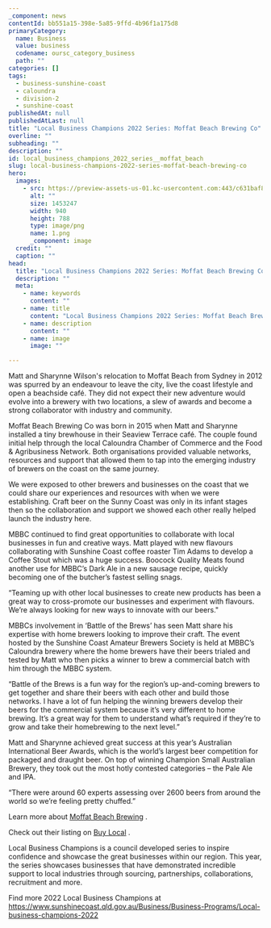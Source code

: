 ```yaml
---
_component: news
contentId: bb551a15-398e-5a85-9ffd-4b96f1a175d8
primaryCategory:
  name: Business
  value: business
  codename: oursc_category_business
  path: ""
categories: []
tags:
  - business-sunshine-coast
  - caloundra
  - division-2
  - sunshine-coast
publishedAt: null
publishedAtLast: null
title: "Local Business Champions 2022 Series: Moffat Beach Brewing Co"
overline: ""
subheading: ""
description: ""
id: local_business_champions_2022_series__moffat_beach
slug: local-business-champions-2022-series-moffat-beach-brewing-co
hero:
  images:
    - src: https://preview-assets-us-01.kc-usercontent.com:443/c631baf8-1b46-001f-580c-d0001b68b4a8/902cc893-4daf-40a7-b190-3fee5e6c38fb/1.png
      alt: ""
      size: 1453247
      width: 940
      height: 788
      type: image/png
      name: 1.png
      _component: image
  credit: ""
  caption: ""
head:
  title: "Local Business Champions 2022 Series: Moffat Beach Brewing Co"
  description: ""
  meta:
    - name: keywords
      content: ""
    - name: title
      content: "Local Business Champions 2022 Series: Moffat Beach Brewing Co"
    - name: description
      content: ""
    - name: image
      image: ""

---
```

Matt and Sharynne Wilson's relocation to Moffat Beach from Sydney in 2012 was spurred by an endeavour to leave the city, live the coast lifestyle and open a beachside café. They did not expect their new adventure would evolve into a brewery with two locations, a slew of awards and become a strong collaborator with industry and community.

Moffat Beach Brewing Co was born in 2015 when Matt and Sharynne installed a tiny brewhouse in their Seaview Terrace café. The couple found initial help through the local Caloundra Chamber of Commerce and the Food & Agribusiness Network. Both organisations provided valuable networks, resources and support that allowed them to tap into the emerging industry of brewers on the coast on the same journey.

We were exposed to other brewers and businesses on the coast that we could share our experiences and resources with when we were establishing. Craft beer on the Sunny Coast was only in its infant stages then so the collaboration and support we showed each other really helped launch the industry here.

MBBC continued to find great opportunities to collaborate with local businesses in fun and creative ways. Matt played with new flavours collaborating with Sunshine Coast coffee roaster Tim Adams to develop a Coffee Stout which was a huge success. Boocock Quality Meats found another use for MBBC’s Dark Ale in a new sausage recipe, quickly becoming one of the butcher’s fastest selling snags.

“Teaming up with other local businesses to create new products has been a great way to cross-promote our businesses and experiment with flavours. We’re always looking for new ways to innovate with our beers."

MBBCs involvement in ‘Battle of the Brews’ has seen Matt share his expertise with home brewers looking to improve their craft. The event hosted by the Sunshine Coast Amateur Brewers Society is held at MBBC’s Caloundra brewery where the home brewers have their beers trialed and tested by Matt who then picks a winner to brew a commercial batch with him through the MBBC system.

“Battle of the Brews is a fun way for the region’s up-and-coming brewers to get together and share their beers with each other and build those networks. I have a lot of fun helping the winning brewers develop their beers for the commercial system because it’s very different to home brewing. It’s a great way for them to understand what’s required if they’re to grow and take their homebrewing to the next level.”

Matt and Sharynne achieved great success at this year’s Australian International Beer Awards, which is the world’s largest beer competition for packaged and draught beer. On top of winning Champion Small Australian Brewery, they took out the most hotly contested categories – the Pale Ale and IPA.

“There were around 60 experts assessing over 2600 beers from around the world so we’re feeling pretty chuffed.”

Learn more about [Moffat Beach Brewing](https://www.moffatbeachbrewingco.beer/)
.

Check out their listing on [Buy Local](https://www.buylocalsunshinecoast.com.au/food-and-dining/moffat-beach-brewing-co)
.

Local Business Champions is a council developed series to inspire confidence and showcase the great businesses within our region. This year, the series showcases businesses that have demonstrated incredible support to local industries through sourcing, partnerships, collaborations, recruitment and more.

Find more 2022 Local Business Champions at <https://www.sunshinecoast.qld.gov.au/Business/Business-Programs/Local-business-champions-2022>
